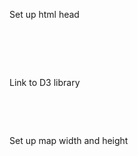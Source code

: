 
Set up html head
<pre>
<!DOCTYPE html>
<html><head>
<title>Realtime Map</title>
</head>
</pre>

Link to D3 library
<pre>
<body>
<script src="https://d3js.org/d3.v4.min.js"></script>
</pre>

Set up map width and height
</pre>
<script>
var width = 1200;
var height = 700;
</pre>
	
	
Set up worldmap scale to browser page size (remapping functions), must use [ ] as an array
<pre>
var x = d3.scaleLinear().domain([-180,180]).range([0, width]);
var y = d3.scaleLinear().domain([-90,90]).range([height, 0]);
</pre>

Set up worldmap projection, kind of like the scale function above
<pre>
var projection = d3.geoEquirectangular()
	       .scale(200)
	       .rotate([0,0,0])
	       .translate([width/2,height/2]);
</pre>

This is worldmap path generator that generates SVG path data string
<pre>
var path = d3.geoPath()
	 .projection(projection);
</pre>

Enable user to zoom map
<pre>
var zoom = d3.zoom()
	 .scaleExtent([1,3])//set a boundary to zoom to 3 times bigger
	 .on("zoom", zoomed)//run a function call "zoomed", define zoomed function in the end of the code
	 ;
</pre>

Draw a svg container 
<pre>
var svg = d3.select("#content-map") //select("body") means whole browser, I only want to select content-map in my CSS grid setting
	.append("svg")
	.attr("width", width)
	.attr("height", height)
	.style("background-color", "#fff")
	;
</pre>

Tell svg container paying attention when zoom
<pre>
svg.call(zoom);
</pre>


Add a group to SVG container 
<pre>
var g = d3.select("svg")
      .append("g")
</pre>

Draw ocean
<pre>
g.append("path")
 .datum({type:"Sphere"})//use a single dataset called Sphere, provided by d3
 .attr("id", "sphere")//style ocean color
 .attr("d", path)// use path generator to build it
 ;
</pre>
	
Use the worldmap json file we converted from shapefile and draw a worldmap and graticule
<pre>
d3.json("worldmap.json", function(error, geojson) {
 						    g.selectAll(path.country)
			    			    .data(geojson.features)
			    			    .enter()
			    			    .append("path")
			   			    .attr("d", path)
			    			    .classed("country", true)
			    			    ;
						  ;

//Draw graticule
var graticule = d3.geoGraticule().step([50,50]);//step() sets grid 50 degree each line 
		g.append("path")
		.datum(graticule) //datum means single value of data, the data is coming from graticule
		.attr("d", path) //path refers to path generator we created! Ask path generator to draw
		.classed("grat", true)
		;
	});

</pre>
